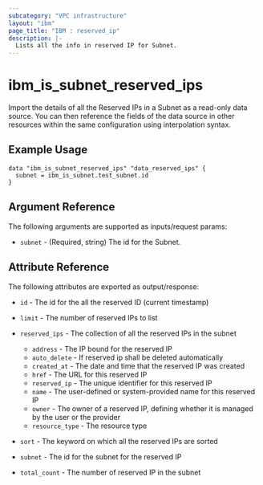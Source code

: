 ```yaml
---
subcategory: "VPC infrastructure"
layout: "ibm"
page_title: "IBM : reserved_ip"
description: |-
  Lists all the info in reserved IP for Subnet.
---
```


# ibm\_is_subnet_reserved_ips

Import the details of all the Reserved IPs in a Subnet as a read-only data source. You can then reference the fields of the data source in other resources within the same configuration using interpolation syntax.

## Example Usage

```hcl
data "ibm_is_subnet_reserved_ips" "data_reserved_ips" {
  subnet = ibm_is_subnet.test_subnet.id
}
```

## Argument Reference

The following arguments are supported as inputs/request params:

* `subnet` - (Required, string) The id for the Subnet.


## Attribute Reference

The following attributes are exported as output/response:

* `id` - The id for the all the reserved ID (current timestamp)
* `limit` - The number of reserved IPs to list
* `reserved_ips` - The collection of all the reserved IPs in the subnet
   - `address` - The IP bound for the reserved IP
   - `auto_delete` - If reserved ip shall be deleted automatically
   - `created_at` - The date and time that the reserved IP was created
   - `href` - The URL for this reserved IP
   - `reserved_ip` - The unique identifier for this reserved IP
   - `name` - The user-defined or system-provided name for this reserved IP
   - `owner` - The owner of a reserved IP, defining whether it is managed by the user or the provider
   - `resource_type` - The resource type
  
* `sort` - The keyword on which all the reserved IPs are sorted
* `subnet` - The id for the subnet for the reserved IP
* `total_count` - The number of reserved IP in the subnet
